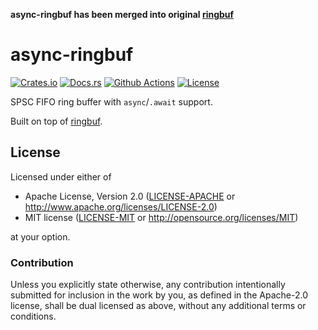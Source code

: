 **async-ringbuf has been merged into original [ringbuf](https://github.com/agerasev/ringbuf/tree/master/async)**

# async-ringbuf

[![Crates.io][crates_badge]][crates]
[![Docs.rs][docs_badge]][docs]
[![Github Actions][github_badge]][github]
[![License][license_badge]][license]

[crates_badge]: https://img.shields.io/crates/v/async-ringbuf.svg
[docs_badge]: https://docs.rs/async-ringbuf/badge.svg
[github_badge]: https://github.com/agerasev/async-ringbuf/actions/workflows/test.yml/badge.svg
[license_badge]: https://img.shields.io/crates/l/async-ringbuf.svg

[crates]: https://crates.io/crates/async-ringbuf
[docs]: https://docs.rs/async-ringbuf
[github]: https://github.com/agerasev/async-ringbuf/actions/workflows/test.yml
[license]: #license

SPSC FIFO ring buffer with `async`/`.await` support.

Built on top of [ringbuf](https://github.com/agerasev/ringbuf).

## License

Licensed under either of

 * Apache License, Version 2.0 ([LICENSE-APACHE](LICENSE-APACHE) or http://www.apache.org/licenses/LICENSE-2.0)
 * MIT license ([LICENSE-MIT](LICENSE-MIT) or http://opensource.org/licenses/MIT)

at your option.

### Contribution

Unless you explicitly state otherwise, any contribution intentionally submitted
for inclusion in the work by you, as defined in the Apache-2.0 license, shall be dual licensed as above, without any
additional terms or conditions.
